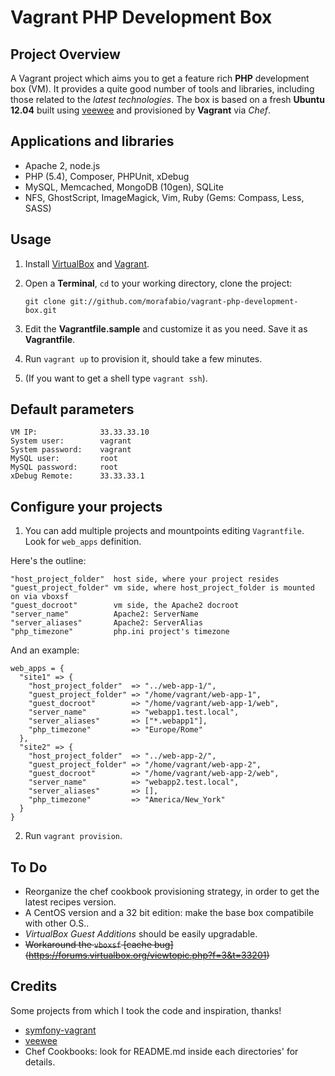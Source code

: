 Vagrant PHP Development Box
========================

## Project Overview

A Vagrant project which aims you to get a feature rich **PHP** development box (VM). It provides a quite good number of tools and libraries, including those related to the *latest technologies*. The box is based on a fresh **Ubuntu 12.04** built using [veewee](https://github.com/jedi4ever/veewee) and provisioned by **Vagrant** via *Chef*.

## Applications and libraries

 - Apache 2, node.js
 - PHP (5.4), Composer, PHPUnit, xDebug
 - MySQL, Memcached, MongoDB (10gen), SQLite
 - NFS, GhostScript, ImageMagick, Vim, Ruby (Gems: Compass, Less, SASS)

## Usage

1. Install [VirtualBox](http://www.virtualbox.com) and [Vagrant](http://vagrantup.com).

2. Open a **Terminal**, `cd` to your working directory, clone the project:

    `git clone git://github.com/morafabio/vagrant-php-development-box.git`

3. Edit the **Vagrantfile.sample** and customize it as you need. Save it as **Vagrantfile**.

4. Run `vagrant up` to provision it, should take a few minutes.

5. (If you want to get a shell type `vagrant ssh`).
 
## Default parameters

    VM IP:              33.33.33.10
    System user:        vagrant
    System password:    vagrant
    MySQL user:         root
    MySQL password:     root
    xDebug Remote:      33.33.33.1

## Configure your projects

 1. You can add multiple projects and mountpoints editing `Vagrantfile`. Look for `web_apps` definition.

Here's the outline:
  
    "host_project_folder"  host side, where your project resides
    "guest_project_folder" vm side, where host_project_folder is mounted on via vboxsf
    "guest_docroot"        vm side, the Apache2 docroot
    "server_name"          Apache2: ServerName
    "server_aliases"       Apache2: ServerAlias
    "php_timezone"         php.ini project's timezone

And an example:

    web_apps = {
      "site1" => {
        "host_project_folder"  => "../web-app-1/",
        "guest_project_folder" => "/home/vagrant/web-app-1",
        "guest_docroot"        => "/home/vagrant/web-app-1/web",
        "server_name"          => "webapp1.test.local",
        "server_aliases"       => ["*.webapp1"],
        "php_timezone"         => "Europe/Rome"
      },
      "site2" => {
        "host_project_folder"  => "../web-app-2/",
        "guest_project_folder" => "/home/vagrant/web-app-2",
        "guest_docroot"        => "/home/vagrant/web-app-2/web",
        "server_name"          => "webapp2.test.local",
        "server_aliases"       => [],
        "php_timezone"         => "America/New_York"
      }
    }

  2. Run `vagrant provision`.

## To Do
  
   - Reorganize the chef cookbook provisioning strategy, in order to get the latest recipes version.
   - A CentOS version and a 32 bit edition: make the base box compatibile with other O.S..
   - *VirtualBox Guest Additions* should be easily upgradable.
   - ~~Workaround the `vboxsf` [cache bug] (https://forums.virtualbox.org/viewtopic.php?f=3&t=33201)~~

## Credits

Some projects from which I took the code and inspiration, thanks!

 - [symfony-vagrant](https://github.com/simshaun/symfony-vagrant)
 - [veewee](https://github.com/jedi4ever/veewee)
 - Chef Cookbooks: look for README.md inside each directories' for details.

